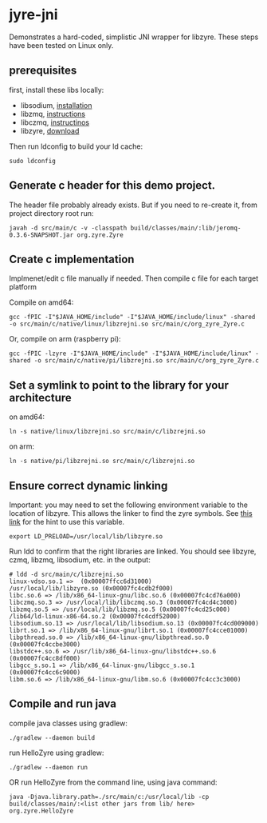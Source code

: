 # jyre-jni

Demonstrates a hard-coded, simplistic JNI wrapper for libzyre.
These steps have been tested on Linux only.

## prerequisites

first, install these libs locally:
  * libsodium, [installation](http://doc.libsodium.org/installation/index.html)
  * libzmq, [instructions](http://zeromq.org/intro:get-the-software)
  * libczmq, [instructinos](http://czmq.zeromq.org/page:get-the-software)
  * libzyre, [download](https://github.com/zeromq/zyre/releases)

Then run ldconfig to build your ld cache:

    sudo ldconfig

## Generate c header for this demo project. 

The header file probably already exists.  But if you need to re-create it, 
from project directory root run:

    javah -d src/main/c -v -classpath build/classes/main/:lib/jeromq-0.3.6-SNAPSHOT.jar org.zyre.Zyre

## Create c implementation
    
Implmenet/edit c file manually if needed.  Then compile c file for each target platform

Compile on amd64:

    gcc -fPIC -I"$JAVA_HOME/include" -I"$JAVA_HOME/include/linux" -shared -o src/main/c/native/linux/libzrejni.so src/main/c/org_zyre_Zyre.c

Or, compile on arm (raspberry pi):

    gcc -fPIC -lzyre -I"$JAVA_HOME/include" -I"$JAVA_HOME/include/linux" -shared -o src/main/c/native/pi/libzrejni.so src/main/c/org_zyre_Zyre.c

## Set a symlink to point to the library for your architecture

on amd64:

    ln -s native/linux/libzrejni.so src/main/c/libzrejni.so

on arm:

    ln -s native/pi/libzrejni.so src/main/c/libzrejni.so


## Ensure correct dynamic linking

Important: you may need to set the following environment variable to the location of libzyre. 
This allows the linker to find the zyre symbols.  See 
[this link](http://stackoverflow.com/questions/9558909/jni-symbol-lookup-error-in-shared-library-on-linux/13086028#13086028) 
for the hint to use this variable.
    
    export LD_PRELOAD=/usr/local/lib/libzyre.so 

Run ldd to confirm that the right libraries are linked. You should see
libzyre, czmq, libzmq, libsodium, etc. in the output:

    # ldd -d src/main/c/libzrejni.so 
    linux-vdso.so.1 =>  (0x00007ffcc6d31000)
    /usr/local/lib/libzyre.so (0x00007fc4cdb2f000)
    libc.so.6 => /lib/x86_64-linux-gnu/libc.so.6 (0x00007fc4cd76a000)
    libczmq.so.3 => /usr/local/lib/libczmq.so.3 (0x00007fc4cd4c3000)
    libzmq.so.5 => /usr/local/lib/libzmq.so.5 (0x00007fc4cd25c000)
    /lib64/ld-linux-x86-64.so.2 (0x00007fc4cdf52000)
    libsodium.so.13 => /usr/local/lib/libsodium.so.13 (0x00007fc4cd009000)
    librt.so.1 => /lib/x86_64-linux-gnu/librt.so.1 (0x00007fc4cce01000)
    libpthread.so.0 => /lib/x86_64-linux-gnu/libpthread.so.0 (0x00007fc4ccbe3000)
    libstdc++.so.6 => /usr/lib/x86_64-linux-gnu/libstdc++.so.6 (0x00007fc4cc8df000)
    libgcc_s.so.1 => /lib/x86_64-linux-gnu/libgcc_s.so.1 (0x00007fc4cc6c9000)
    libm.so.6 => /lib/x86_64-linux-gnu/libm.so.6 (0x00007fc4cc3c3000)

## Compile and run java 

compile java classes using gradlew:

    ./gradlew --daemon build

run HelloZyre using gradlew:

    ./gradlew --daemon run

OR run HelloZyre from the command line, using java command:

    java -Djava.library.path=./src/main/c:/usr/local/lib -cp build/classes/main/:<list other jars from lib/ here> org.zyre.HelloZyre

